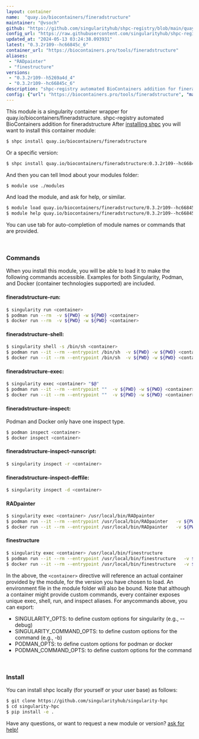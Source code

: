 ```yaml
---
layout: container
name:  "quay.io/biocontainers/fineradstructure"
maintainer: "@vsoch"
github: "https://github.com/singularityhub/shpc-registry/blob/main/quay.io/biocontainers/fineradstructure/container.yaml"
config_url: "https://raw.githubusercontent.com/singularityhub/shpc-registry/main/quay.io/biocontainers/fineradstructure/container.yaml"
updated_at: "2024-05-13 03:24:38.093931"
latest: "0.3.2r109--hc66845c_6"
container_url: "https://biocontainers.pro/tools/fineradstructure"
aliases:
 - "RADpainter"
 - "finestructure"
versions:
 - "0.3.2r109--h5269a4d_4"
 - "0.3.2r109--hc66845c_6"
description: "shpc-registry automated BioContainers addition for fineradstructure"
config: {"url": "https://biocontainers.pro/tools/fineradstructure", "maintainer": "@vsoch", "description": "shpc-registry automated BioContainers addition for fineradstructure", "latest": {"0.3.2r109--hc66845c_6": "sha256:e47b3f841063da965f23eb2566d720882fb7332607ae680e7723e6be0de10f08"}, "tags": {"0.3.2r109--h5269a4d_4": "sha256:a1b784484d29614f2da7c53ca3295007e4a6b34bf65969acee22477485856114", "0.3.2r109--hc66845c_6": "sha256:e47b3f841063da965f23eb2566d720882fb7332607ae680e7723e6be0de10f08"}, "docker": "quay.io/biocontainers/fineradstructure", "aliases": {"RADpainter": "/usr/local/bin/RADpainter", "finestructure": "/usr/local/bin/finestructure"}}
---
```


This module is a singularity container wrapper for quay.io/biocontainers/fineradstructure.
shpc-registry automated BioContainers addition for fineradstructure
After [installing shpc](#install) you will want to install this container module:


```bash
$ shpc install quay.io/biocontainers/fineradstructure
```

Or a specific version:

```bash
$ shpc install quay.io/biocontainers/fineradstructure:0.3.2r109--hc66845c_6
```

And then you can tell lmod about your modules folder:

```bash
$ module use ./modules
```

And load the module, and ask for help, or similar.

```bash
$ module load quay.io/biocontainers/fineradstructure/0.3.2r109--hc66845c_6
$ module help quay.io/biocontainers/fineradstructure/0.3.2r109--hc66845c_6
```

You can use tab for auto-completion of module names or commands that are provided.

<br>

### Commands

When you install this module, you will be able to load it to make the following commands accessible.
Examples for both Singularity, Podman, and Docker (container technologies supported) are included.

#### fineradstructure-run:

```bash
$ singularity run <container>
$ podman run --rm  -v ${PWD} -w ${PWD} <container>
$ docker run --rm  -v ${PWD} -w ${PWD} <container>
```

#### fineradstructure-shell:

```bash
$ singularity shell -s /bin/sh <container>
$ podman run --it --rm --entrypoint /bin/sh  -v ${PWD} -w ${PWD} <container>
$ docker run --it --rm --entrypoint /bin/sh  -v ${PWD} -w ${PWD} <container>
```

#### fineradstructure-exec:

```bash
$ singularity exec <container> "$@"
$ podman run --it --rm --entrypoint ""  -v ${PWD} -w ${PWD} <container> "$@"
$ docker run --it --rm --entrypoint ""  -v ${PWD} -w ${PWD} <container> "$@"
```

#### fineradstructure-inspect:

Podman and Docker only have one inspect type.

```bash
$ podman inspect <container>
$ docker inspect <container>
```

#### fineradstructure-inspect-runscript:

```bash
$ singularity inspect -r <container>
```

#### fineradstructure-inspect-deffile:

```bash
$ singularity inspect -d <container>
```


#### RADpainter

```bash
$ singularity exec <container> /usr/local/bin/RADpainter
$ podman run --it --rm --entrypoint /usr/local/bin/RADpainter   -v ${PWD} -w ${PWD} <container> -c " $@"
$ docker run --it --rm --entrypoint /usr/local/bin/RADpainter   -v ${PWD} -w ${PWD} <container> -c " $@"
```


#### finestructure

```bash
$ singularity exec <container> /usr/local/bin/finestructure
$ podman run --it --rm --entrypoint /usr/local/bin/finestructure   -v ${PWD} -w ${PWD} <container> -c " $@"
$ docker run --it --rm --entrypoint /usr/local/bin/finestructure   -v ${PWD} -w ${PWD} <container> -c " $@"
```



In the above, the `<container>` directive will reference an actual container provided
by the module, for the version you have chosen to load. An environment file in the
module folder will also be bound. Note that although a container
might provide custom commands, every container exposes unique exec, shell, run, and
inspect aliases. For anycommands above, you can export:

 - SINGULARITY_OPTS: to define custom options for singularity (e.g., --debug)
 - SINGULARITY_COMMAND_OPTS: to define custom options for the command (e.g., -b)
 - PODMAN_OPTS: to define custom options for podman or docker
 - PODMAN_COMMAND_OPTS: to define custom options for the command

<br>

### Install

You can install shpc locally (for yourself or your user base) as follows:

```bash
$ git clone https://github.com/singularityhub/singularity-hpc
$ cd singularity-hpc
$ pip install -e .
```

Have any questions, or want to request a new module or version? [ask for help!](https://github.com/singularityhub/singularity-hpc/issues)